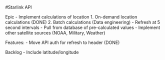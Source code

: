 #Starlink API

Epic
    - Implement calculations of location
        1. On-demand location calculations (DONE)
        2. Batch calculations (Data engineering)
            - Refresh at 5 second intervals
            - Pull from database of pre-calculated values
    - Implement other satellite sources (NOAA, Military, Weather)

Features: 
    - Move API auth for refresh to header (DONE)

Backlog
    - Include latitude/longitude